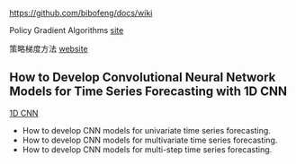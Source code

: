 https://github.com/bibofeng/docs/wiki

Policy Gradient Algorithms [site](https://lilianweng.github.io/lil-log/2018/04/08/policy-gradient-algorithms.html#ppo)

 
策略梯度方法 [website](https://tomaxent.com/2019/04/14/%E7%AD%96%E7%95%A5%E6%A2%AF%E5%BA%A6%E6%96%B9%E6%B3%95/)


## How to Develop Convolutional Neural Network Models for Time Series Forecasting with 1D CNN
[1D CNN](https://machinelearningmastery.com/how-to-develop-convolutional-neural-network-models-for-time-series-forecasting/)
* How to develop CNN models for univariate time series forecasting.
* How to develop CNN models for multivariate time series forecasting.
* How to develop CNN models for multi-step time series forecasting.